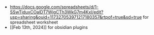 - https://docs.google.com/spreadsheets/d/1-SSwTjduxCOalDT7WjgCTh3WkG7m4KxI/edit?usp=sharing&ouid=117327053971217180357&rtpof=true&sd=true for spreadsheet worksheet
- [[Feb 13th, 2024]] for obsidian plugins